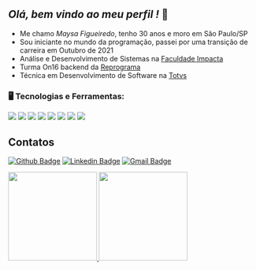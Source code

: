 ## *Olá, bem vindo ao meu perfil !* 👋

- Me chamo *Maysa Figueiredo*, tenho 30 anos e moro em São Paulo/SP
- Sou iniciante no mundo da programação, passei por uma transição de carreira em Outubro de 2021
- Análise e Desenvolvimento de Sistemas na [Faculdade Impacta](https://www.impacta.edu.br/)
- Turma On16 backend da [Reprograma](https://reprograma.com.br/)
- Técnica em Desenvolvimento de Software na [Totvs](https://www.totvs.com/)

### 🖥️ Tecnologias e Ferramentas: 

<img src="https://img.shields.io/badge/HTML-239120?style=for-the-badge&logo=html5&logoColor=white"/> <img src="https://img.shields.io/badge/CSS-239120?&style=for-the-badge&logo=css3&logoColor=white" /> <img src="https://img.shields.io/badge/JavaScript-F7DF1E?style=for-the-badge&logo=javascript&logoColor=black" /> <img src="https://img.shields.io/badge/Node.js-43853D?style=for-the-badge&logo=node.js&logoColor=white" /> <img src="https://img.shields.io/badge/MongoDB-4EA94B?style=for-the-badge&logo=mongodb&logoColor=white" /> <img src="https://img.shields.io/badge/Heroku-430098?style=for-the-badge&logo=heroku&logoColor=white" /> <img src="https://img.shields.io/badge/Git-E34F26?style=for-the-badge&logo=git&logoColor=white" /> <img src="https://img.shields.io/badge/Python-3776AB?style=for-the-badge&logo=python&logoColor=white" />

## Contatos 

[![Github Badge](https://img.shields.io/badge/-Github-000?style=flat-square&logo=Github&logoColor=white&link=link_do_seu_perfil_no_github)](https://github.com/Maysafig)
[![Linkedin Badge](https://img.shields.io/badge/-LinkedIn-blue?style=flat-square&logo=Linkedin&logoColor=white&link=link_do_seu_perfil_no_linkedin)](https://www.linkedin.com/in/maysa-figueiredo/n)
[![Gmail Badge](https://img.shields.io/badge/-Gmail-c14438?style=flat-square&logo=Gmail&logoColor=white&link=mailto:seu_email)](mailto:maysafig@gmail.com)


<div>
<a href="https://github.com/maysafig">
<img height="180em" src="https://github-readme-stats.vercel.app/api/top-langs/?username=maysafig&layout=compact&langs_count=7&theme=dracula"/> <img height="180em" src="https://github-readme-stats.vercel.app/api?username=maysafig&show_icons=true&theme=dracula&include_all_commits=true&count_private=true"/>
</div>
